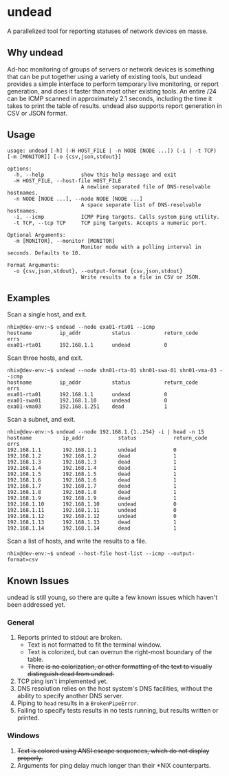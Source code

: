 # undead
A parallelized tool for reporting statuses of network devices en masse.

## Why undead

Ad-hoc monitoring of groups of servers or network devices is something that can be put together using a variety of existing tools, but undead provides a simple interface to perform temporary live monitoring, or report generation, and does it faster than most other existing tools. An entire /24 can be ICMP scanned in approximately 2.1 seconds, including the time it takes to print the table of results. undead also supports report generation in CSV or JSON format.

## Usage
```
usage: undead [-h] (-H HOST_FILE | -n NODE [NODE ...]) (-i | -t TCP) [-m [MONITOR]] [-o {csv,json,stdout}]

options:
  -h, --help            show this help message and exit
  -H HOST_FILE, --host-file HOST_FILE
                        A newline separated file of DNS-resolvable hostnames.
  -n NODE [NODE ...], --node NODE [NODE ...]
                        A space separate list of DNS-resolvable hostnames.
  -i, --icmp            ICMP Ping targets. Calls system ping utility.
  -t TCP, --tcp TCP     TCP ping targets. Accepts a numeric port.

Optional Arguments:
  -m [MONITOR], --monitor [MONITOR]
                        Monitor mode with a polling interval in seconds. Defaults to 10.

Format Arguments:
  -o {csv,json,stdout}, --output-format {csv,json,stdout}
                        Write results to a file in CSV or JSON.
```

## Examples
Scan a single host, and exit.
```
nhix@dev-env:~$ undead --node exa01-rta01 --icmp
hostname         ip_addr          status           return_code      errs
exa01-rta01      192.168.1.1      undead           0
```

Scan three hosts, and exit.
```
nhix@dev-env:~$ undead --node shn01-rta-01 shn01-swa-01 shn01-vma-03 --icmp
hostname         ip_addr          status           return_code      errs
exa01-rta01      192.168.1.1      undead           0
exa01-swa01      192.168.1.10     undead           0
exa01-vma03      192.168.1.251    dead             1
```

Scan a subnet, and exit.
```
nhix@dev-env:~$ undead --node 192.168.1.{1..254} -i | head -n 15
hostname          ip_addr           status            return_code       errs
192.168.1.1       192.168.1.1       undead            0
192.168.1.2       192.168.1.2       dead              1
192.168.1.3       192.168.1.3       dead              1
192.168.1.4       192.168.1.4       dead              1
192.168.1.5       192.168.1.5       dead              1
192.168.1.6       192.168.1.6       dead              1
192.168.1.7       192.168.1.7       dead              1
192.168.1.8       192.168.1.8       dead              1
192.168.1.9       192.168.1.9       dead              1
192.168.1.10      192.168.1.10      undead            0
192.168.1.11      192.168.1.11      undead            0
192.168.1.12      192.168.1.12      undead            0
192.168.1.13      192.168.1.13      dead              1
192.168.1.14      192.168.1.14      dead              1
```

Scan a list of hosts, and write the results to a file.
```
nhix@dev-env:~$ undead --host-file host-list --icmp --output-format=csv
```
## Known Issues
undead is still young, so there are quite a few known issues which haven't been addressed yet.

### General
1. Reports printed to stdout are broken.
   - Text is not formatted to fit the terminal window.
   - Text is colorized, but can overrun the right-most boundary of the table.
   - ~~There is no colorization, or other formatting of the text to visually distinguish dead from undead.~~
2. TCP ping isn't implemented yet.
3. DNS resolution relies on the host system's DNS facilities, without the ability to specify another DNS server.
4. Piping to `head` results in a `BrokenPipeError`.
5. Failing to specify tests results in no tests running, but results written or printed.

### Windows
1. ~~Text is colored using ANSI escape sequences, which do not display properly.~~
2. Arguments for ping delay much longer than their *NIX counterparts.
